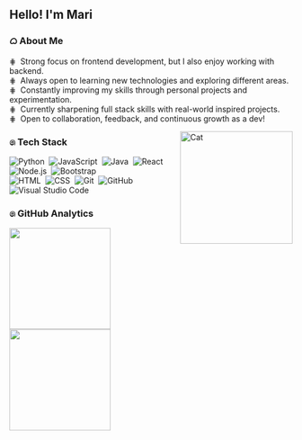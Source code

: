 <h2>Hello! I'm Mari</h2>

### ᜊ About Me

⋕ &nbsp;Strong focus on frontend development, but I also enjoy working with backend.  
⋕ &nbsp;Always open to learning new technologies and exploring different areas.  
⋕ &nbsp;Constantly improving my skills through personal projects and experimentation.  
⋕ &nbsp;Currently sharpening full stack skills with real-world inspired projects.  
⋕ &nbsp;Open to collaboration, feedback, and continuous growth as a dev!

<img alt="Cat" src="assets/Ngan Pham Kitten GIF - Ngan Pham Kitten Anime - Discover & Share GIFs.gif" align="right" width="200"/>

### ෧ Tech Stack

![Python](https://img.shields.io/badge/-Python-05122A?style=flat&logo=python)&nbsp;
![JavaScript](https://img.shields.io/badge/-JavaScript-05122A?style=flat&logo=javascript)&nbsp;
![Java](https://img.shields.io/badge/-Java-05122A?style=flat&logo=Java&logoColor=FFA518)&nbsp;
![React](https://img.shields.io/badge/-React-05122A?style=flat&logo=react)&nbsp;
![Node.js](https://img.shields.io/badge/-Node.js-05122A?style=flat&logo=node.js)&nbsp;
![Bootstrap](https://img.shields.io/badge/-Bootstrap-05122A?style=flat&logo=bootstrap&logoColor=563D7C)&nbsp;  
![HTML](https://img.shields.io/badge/-HTML-05122A?style=flat&logo=HTML5)&nbsp;
![CSS](https://img.shields.io/badge/-CSS-05122A?style=flat&logo=CSS3&logoColor=1572B6)&nbsp;
![Git](https://img.shields.io/badge/-Git-05122A?style=flat&logo=git)&nbsp;
![GitHub](https://img.shields.io/badge/-GitHub-05122A?style=flat&logo=github)&nbsp;
![Visual Studio Code](https://img.shields.io/badge/-Visual%20Studio%20Code-05122A?style=flat&logo=visual-studio-code&logoColor=007ACC)&nbsp;

### ෧ GitHub Analytics

<p align="left">
  <img height="180em" src="https://github-readme-stats-eight-theta.vercel.app/api?username=Marichoii&show_icons=true&theme=algolia&include_all_commits=true&count_private=true"/>
  <img height="180em" src="https://github-readme-stats-eight-theta.vercel.app/api/top-langs/?username=Marichoii&layout=compact&langs_count=8&theme=algolia"/>
</p>
